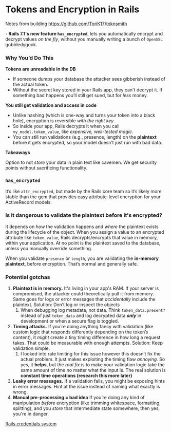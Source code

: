 # Tokens and Encryption in Rails

Notes from building https://github.com/ToriK17/toknsmith

 **- Rails 7.1's new feature `has_encrypted`**, lets you automatically encrypt and decrypt values *on the fly*, without you manually writing a bunch of `OpenSSL` gobbledygook.

### Why You’d Do This

**Tokens are unreadable in the DB**

- If someone dumps your database the attacker sees gibberish instead of the actual token.
- Without the secret key stored in your Rails app, they can't decrypt it. If something bad happens you’ll still get sued, but for *less* money.

**You still get validation and access in code**

- Unlike hashing (which is one-way and turns your token into a black hole), encryption is reversible *with the right key*.
- So inside your app, Rails decrypts it when you call `my_model.token_value`, like *expensive, well-tested magic*.
- You can still run validations (e.g., presence, length) on the **plaintext** before it gets encrypted, so your model doesn’t just run with bad data.

**Takeaways**

Option to not *store* your data in plain text like cavemen. We get security points without sacrificing functionality.

### `has_encrypted`

It’s like `attr_encrypted`, but made by the Rails core team so it’s likely more stable than the gem that provides easy attribute-level encryption for your ActiveRecord models.

### Is it dangerous to validate the plaintext before it's encrypted?

It depends on *how* the validation happens and *where* the plaintext exists during the lifecycle of the object.
When you assign a value to an encrypted attribute like `token_value`, Rails decrypts/encrypts that value in memory, within your application. At no point is the plaintext saved to the database, unless you manually override something.

When you validate `presence` or `length`, you are validating the **in-memory plaintext**, before encryption. That’s normal and generally safe.

### Potential gotchas

1. **Plaintext is in memory.** It's living in your app's RAM. If your server is compromised, the attacker could theoretically pull it from memory. Same goes for logs or error messages that *accidentally* include the plaintext. Solution: Don’t log or inspect the objects
    1. When debugging log metadata, not data. Think `token_data.present?` instead of just `token_data` and log decrypted data ***only*** in development or when a secure flag is toggled.
2. **Timing attacks.** If you’re doing anything fancy with validation (like custom logic that responds differently depending on the token’s content), it *might* create a tiny timing difference in how long a request takes. That could be measurable with enough attempts. Solution: Keep validation simple.
    1. I looked into rate limiting for this issue however this doesn’t fix the actual problem. It just makes exploiting the timing flaw *annoying.* So yes, it **helps**, but the *real fix* is to make your validation logic take the same amount of time no matter what the input is. The real solution is **constant time** **operations (research this more later)**
3. **Leaky error messages.** If a validation fails, you might be exposing hints in error messages. Hint at the issue instead of naming what exactly is wrong.
4. **Manual pre-processing = bad idea** If you’re doing any kind of manipulation *before* encryption (like trimming whitespace, formatting, splitting), and you *store* that intermediate state somewhere, then yes, you're in danger.

[Rails credentials system](https://www.notion.so/Rails-credentials-system-1d662d960d7f801c845ced9fe0c6d382?pvs=21)